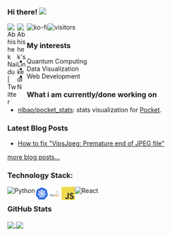 ### Hi there! <img src="https://github.com/TheDudeThatCode/TheDudeThatCode/blob/master/Assets/Hi.gif" width="29px"> 

[<img align="left" alt="Abhishek Naidu | Twitter" width="22px" src="https://raw.githubusercontent.com/peterthehan/peterthehan/master/assets/twitter.svg" />][twitter]
[<img align="left" alt="Abhishek's LinkedIN" width="22px" src="https://raw.githubusercontent.com/peterthehan/peterthehan/master/assets/linkedin.svg" />][linkedin]
[<img align="left" alt="ko-fi" src="https://img.shields.io/badge/Ko--fi-F16061?style=for-the-badge&logo=ko-fi&logoColor=white" />][ko-fi]
![visitors](https://visitor-badge.glitch.me/badge?page_id=nlbao.nlbao)
<br />

### My interests
* Quantum Computing
* Data Visualization
* Web Development

### What i am currently/done working on
* [nlbao/pocket_stats](https://github.com/nlbao/pocket_stats): stats visualization for [Pocket](getpocket.com/).

### Latest Blog Posts
<!-- BLOG-POST-LIST:START -->
- [How to fix "VipsJpeg: Premature end of JPEG file"](https://hiddentopia.com/posts/how-to-fix-vipsjpeg-premature-end-of-jpeg-file/)
<!-- BLOG-POST-LIST:END -->
[more blog posts...][blog]

### Technology Stack:

[<img align="left" alt="Python" src="https://img.shields.io/badge/Python-3776AB?style=for-the-badge&logo=python&logoColor=white" />][blog]
[<img align="left" alt="Kubernetes" width="30px" src="https://raw.githubusercontent.com/github/explore/80688e429a7d4ef2fca1e82350fe8e3517d3494d/topics/kubernetes/kubernetes.png" />][blog]
[<img align="left" alt="Mysql" width="30px" src="https://raw.githubusercontent.com/github/explore/80688e429a7d4ef2fca1e82350fe8e3517d3494d/topics/mysql/mysql.png" />][blog]
[<img align="left" alt="JavaScript" width="30px" src="https://raw.githubusercontent.com/github/explore/80688e429a7d4ef2fca1e82350fe8e3517d3494d/topics/javascript/javascript.png" />][blog]
[<img align="left" alt="React" src="https://img.shields.io/badge/React-20232A?style=for-the-badge&logo=react&logoColor=61DAFB" />][blog]
<br />

### GitHub Stats
<!--github stats cards from https://github.com/anuraghazra/github-readme-stats -->
<a href="https://github.com/nlbao/nlbao">
  <img align="center" src="https://github-readme-stats.nlbao.vercel.app/api?username=nlbao&show_icons=true&count_private=true&hide_title=true" />
</a>
<a href="https://github.com/nlbao/nlbao">
  <img align="center" src="https://github-readme-stats.nlbao.vercel.app/api/top-langs/?username=nlbao&layout=compact&langs_count=7" />
</a>

[linkedin]: https://www.linkedin.com/in/nlbao/
[twitter]: https://twitter.com/nlbao95
[ko-fi]: https://ko-fi.com/nlbao
[blog]: https://nlbao.netlify.app
